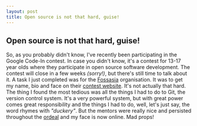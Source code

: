 ```yaml
---
layout: post
title: Open source is not that hard, guise!
---
```


## Open source is not that hard, guise!

So, as you probably didn't know, I've recently been participating in the Google Code-In contest. In case you didn't know, it's a contest for 13-17 year olds where they participate in open source software development. The contest will close in a few weeks _(sorry!)_, but there's still time to talk about it. A task I just completed was for the [Fossasia](https://codein.withgoogle.com/organizations/fossasia/) organisation. It was to get my name, bio and face on their [contest website](http://gci15.fossasia.org/). It's not actually that hard. The thing I found the most tedious was all the things I had to do to Git, the version control system. It's a very powerful system, but with great power comes great responsibility and the things I had to do, well, let's just say, the word rhymes with _"duckery"_. But the mentors were really nice and persisted throughout the [ordeal](https://github.com/fossasia/gci15.fossasia.org/pull/553) and my face is now online. Mad props!

